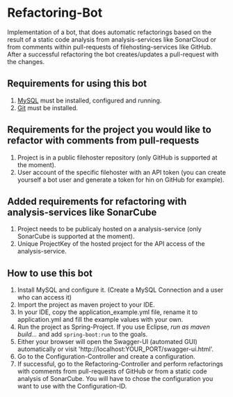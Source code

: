 # Refactoring-Bot

Implementation of a bot, that does automatic refactorings based on the result of a static code analysis from analysis-services like SonarCloud or from comments within pull-requests of filehosting-services like GitHub. After a successful refactoring the bot creates/updates a pull-request with the changes.

## Requirements for using this bot

1. [MySQL](https://www.mysql.com/de/products/community/) must be installed, configured and running.
2. [Git](https://git-scm.com/book/en/v2/Getting-Started-Installing-Git) must be installed.

## Requirements for the project you would like to refactor with comments from pull-requests

1. Project is in a public filehoster repository (only GitHub is supported at the moment).
2. User account of the specific filehoster with an API token (you can create yourself a bot user and generate a token for hin on GitHub for example).

## Added requirements for refactoring with analysis-services like SonarCube
1. Project needs to be publicaly hosted on a analysis-service (only SonarCube is supported at the moment).
2. Unique ProjectKey of the hosted project for the API access of the analysis-service.

## How to use this bot

1. Install MySQL and configure it. (Create a MySQL Connection and a user who can access it)
2. Import the project as maven project to your IDE.
3. In your IDE, copy the application_example.yml file, rename it to application.yml and fill the example values with your own.
4. Run the project as Spring-Project. If you use Eclipse, *run as maven build...* and add ``spring-boot:run`` to the goals.
5. Either your browser will open the Swagger-UI (automated GUI) automatically or visit 'http://localhost:YOUR_PORT/swagger-ui.html'.
6. Go to the Configuration-Controller and create a configuration.
7. If successful, go to the Refactoring-Controller and perform refactorings with comments from pull-requests of GitHub or from a static code analysis of SonarCube. You will have to chose the configuration you want to use with the Configuration-ID.
